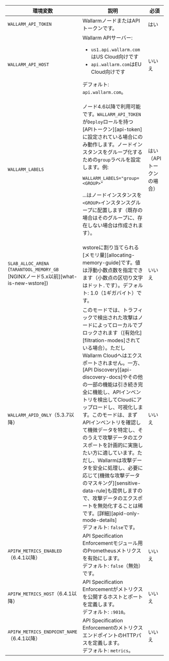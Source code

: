 環境変数 | 説明| 必須
--- | ---- | ----
`WALLARM_API_TOKEN` | WallarmノードまたはAPIトークンです。 | はい
`WALLARM_API_HOST` | Wallarm APIサーバー:<ul><li>`us1.api.wallarm.com`はUS Cloud向けです</li><li>`api.wallarm.com`はEU Cloud向けです</li></ul>デフォルト: `api.wallarm.com`。 | いいえ
`WALLARM_LABELS` | <p>ノード4.6以降で利用可能です。`WALLARM_API_TOKEN`が`Deploy`ロールを持つ[APIトークン][api-token]に設定されている場合にのみ動作します。ノードインスタンスをグループ化するための`group`ラベルを設定します。例:</p> <p>`WALLARM_LABELS="group=<GROUP>"`</p> <p>...はノードインスタンスを`<GROUP>`インスタンスグループに配置します（既存の場合はそのグループに、存在しない場合は作成されます）。</p> | はい（APIトークンの場合）
`SLAB_ALLOC_ARENA` (`TARANTOOL_MEMORY_GB` [NGINXノード5.x以前][what-is-new-wstore]) | wstoreに割り当てられる[メモリ量][allocating-memory-guide]です。値は浮動小数点数を指定できます（小数点の区切り文字はドット<code>.</code>です）。デフォルト: 1.0（1ギガバイト）です。 | いいえ
`WALLARM_APID_ONLY`（5.3.7以降） | このモードでは、トラフィックで検出された攻撃はノードによってローカルでブロックされます（[有効化][filtration-modes]されている場合）。ただしWallarm Cloudへはエクスポートされません。一方、[API Discovery][api-discovery-docs]やその他の一部の機能は引き続き完全に機能し、APIインベントリを検出してCloudにアップロードし、可視化します。このモードは、まずAPIインベントリを確認して機微データを特定し、そのうえで攻撃データのエクスポートを計画的に実施したい方に適しています。ただし、Wallarmは攻撃データを安全に処理し、必要に応じて[機微な攻撃データのマスキング][sensitive-data-rule]も提供しますので、攻撃データのエクスポートを無効化することは稀です。[詳細][apid-only-mode-details]<br>デフォルト: `false`です。 | いいえ
`APIFW_METRICS_ENABLED`（6.4.1以降） | API Specification Enforcementモジュール用のPrometheusメトリクスを有効にします。<br>デフォルト: `false`（無効）です。 | いいえ
`APIFW_METRICS_HOST`（6.4.1以降） | API Specification Enforcementがメトリクスを公開するホストとポートを定義します。<br>デフォルト: `:9010`。 | いいえ
`APIFW_METRICS_ENDPOINT_NAME`（6.4.1以降） | API Specification EnforcementのメトリクスエンドポイントのHTTPパスを定義します。<br>デフォルト: `metrics`。 | いいえ